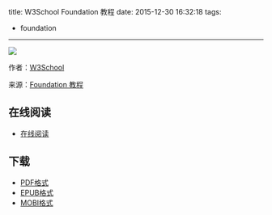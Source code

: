 title: W3School Foundation 教程
date: 2015-12-30 16:32:18
tags:
 - foundation
---

![](https://ek8whxe.cloudimg.io/s/width/226/https://www.gitbook.com/cover/book/wizardforcel/w3school-foundation.jpg?build=1451464316928&v=12.0.2)

作者：[W3School](http://www.w3cschool.cc/)

来源：[Foundation 教程](http://www.w3cschool.cc/foundation/foundation-tutorial.html)

<!--more-->

## 在线阅读 ##

+ [在线阅读](https://www.gitbook.com/book/wizardforcel/w3school-foundation/details)

## 下载 ##

+ [PDF格式](https://www.gitbook.com/download/pdf/book/wizardforcel/w3school-foundation)
+ [EPUB格式](https://www.gitbook.com/download/epub/book/wizardforcel/w3school-foundation)
+ [MOBI格式](https://www.gitbook.com/download/mobi/book/wizardforcel/w3school-foundation)